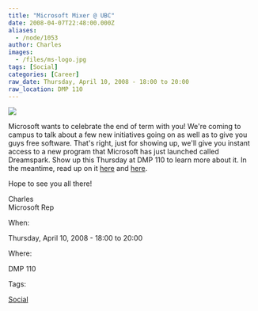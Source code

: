 ```yaml
---
title: "Microsoft Mixer @ UBC"
date: 2008-04-07T22:48:00.000Z
aliases:
  - /node/1053
author: Charles
images:
  - /files/ms-logo.jpg
tags: [Social]
categories: [Career]
raw_date: Thursday, April 10, 2008 - 18:00 to 20:00
raw_location: DMP 110
---
```


[![](/files/ms-logo.jpg)](https://www.microsoft.com)

Microsoft wants to celebrate the end of term with you! We're coming to campus to talk about a few new initiatives going on as well as to give you guys free software. That's right, just for showing up, we'll give you instant access to a new program that Microsoft has just launched called Dreamspark. Show up this Thursday at DMP 110 to learn more about it. In the meantime, read up on it [here](http://school.whoischarles.com/content/microsoft-dreamspark-ubc) and [here](http://school.whoischarles.com/content/microsoft-really-targeting-college-and-university-studentsin-good-way).

Hope to see you all there!

Charles \
Microsoft Rep

When: 

Thursday, April 10, 2008 - 18:00 to 20:00

Where: 

DMP 110

Tags: 

[Social](/social)
